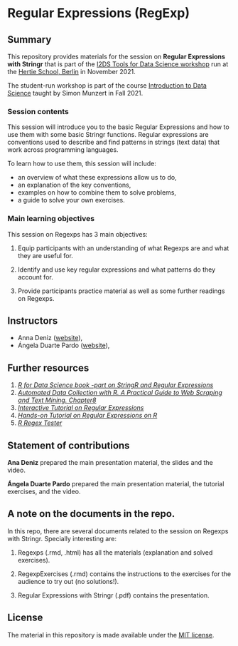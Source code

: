 # Regular Expressions (RegExp)


## Summary

This repository provides materials for the session on **Regular Expressions with Stringr** that is part of the [I2DS Tools for Data Science workshop](https://github.com/intro-to-data-science-21-workshop) run at the [Hertie School, Berlin](https://www.hertie-school.org/en/) in November 2021. 

The student-run workshop is part of the course [Introduction to Data Science](https://github.com/intro-to-data-science-21) taught by Simon Munzert in Fall 2021.

### Session contents

This session will introduce you to the basic Regular Expressions and how to use them with some basic Stringr functions. Regular expressions are conventions used to describe and find patterns in strings (text data) that work across programming languages.

To learn how to use them, this session will include: 

- an overview of what these expressions allow us to do, 
- an explanation of the key conventions,
- examples on how to combine them to solve problems,
- a guide to solve your own exercises. 


### Main learning objectives

This session on Regexps has 3 main objectives: 

1. Equip participants with an understanding of what Regexps are and what they are useful for.

2. Identify and use key regular expressions and what patterns do they account for.

3. Provide participants practice material as well as some further readings on Regexps.


## Instructors

- Anna Deniz ([website](https://github.com/annaccd)), 
- Ángela Duarte Pardo ([website](https://github.com/aduarte56)), 

## Further resources

1. [_R for Data Science book -part on StringR and Regular Expressions_](https://r4ds.had.co.nz/strings.html)
2. [_Automated Data Collection with R. A Practical Guide to Web Scraping and Text Mining. Chapter8_](https://onlinelibrary.wiley.com/doi/book/)
3. [_Interactive Tutorial on Regular Expressions_](https://regexone.com/)
4. [_Hands-on Tutorial on Regular Expressions on R_](https://www.youtube.com/watch?v=uJKpz9T7mAg)
5. [_R Regex Tester_](https://spannbaueradam.shinyapps.io/r_regex_tester/)


## Statement of contributions

**Ana Deniz** prepared the main presentation material, the slides and the video.

**Ángela Duarte Pardo** prepared the main presentation material, the tutorial exercises, and the video.

## A note on the documents in the repo.
In this repo, there are several documents related to the session on Regexps with Stringr. Specially interesting are: 

1. Regexps (.rmd, .html) has all the materials (explanation and solved exercises).

2. RegexpExercises (.rmd) contains the instructions to the exercises for the audience to try out (no solutions!).

3. Regular Expressions with Stringr (.pdf) contains the presentation.



## License

The material in this repository is made available under the [MIT license](http://opensource.org/licenses/mit-license.php). 

